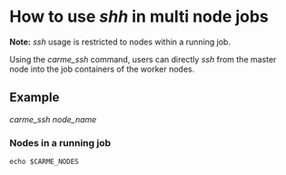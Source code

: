 
# How to use *shh* in multi node jobs

**Note:** *ssh* usage is restricted to nodes within a running job.

Using the *carme_ssh* command, users can directly *ssh* from the master node into the job containers of the worker nodes.



## Example
*carme_ssh node_name* 

### Nodes in a running job
``echo $CARME_NODES``
